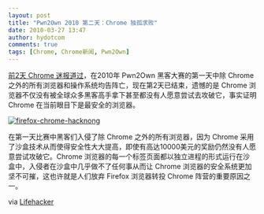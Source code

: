 ```yaml
---
layout: post
title: "Pwn2Own 2010 第二天：Chrome 独孤求败"
date: 2010-03-27 13:47
author: hydotcom
comments: true
tags: [Chrome, Chrome新闻, Pwn2Own]
---
```

[前2天 Chrome 迷报道过](http://www.chromi.org/archives/3857)，在2010年 Pwn2Own 黑客大赛的第一天中除 Chrome 之外的所有浏览器和操作系统均告阵亡，现在第2天已结束，遗憾的是 Chrome 浏览器不仅没有被全球众多黑客高手拿下甚至都没有人愿意尝试去攻破它，事实证明 Chrome 在当前眼目下是最安全的浏览器。

<a href="http://img.chromi.org/2010/03/firefox-chrome-hacknong.jpg">![](http://img.chromi.org/2010/03/firefox-chrome-hacknong.jpg "firefox-chrome-hacknong")</a>

在第一天比赛中黑客们入侵了除 Chrome 之外的所有浏览器，因为 Chrome 采用了沙盒技术从而使得安全性大大提高，即使有高达10000美元的奖励仍然没有人愿意尝试攻破它。Chrome 浏览器的每一个标签页面都以独立进程的形式运行在沙盒中，入侵者在沙盒中几乎做不了任何事从而让 Chrome 浏览器的安全系统更加坚不可摧，这也许就是人们放弃 Firefox 浏览器转投 Chrome 阵营的重要原因之一。

via [Lifehacker](http://lifehacker.com/5502835/day-two-no-one-even-attempts-hacking-chrome-at-pwn2own-competition)
